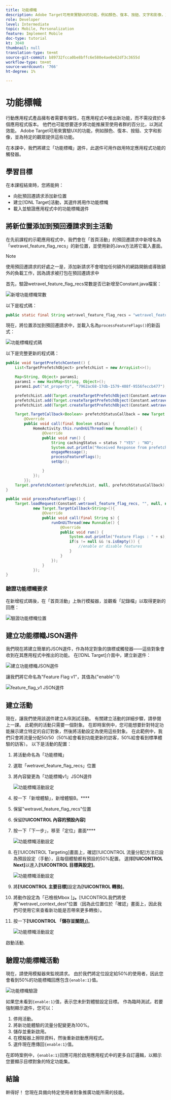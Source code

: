 ```yaml
---
title: 功能標幟
description: Adobe Target可用來實驗UX的功能，例如顏色、復本、按鈕、文字和影像，並為特定的觀眾提供這些功能。
role: Developer
level: Intermediate
topic: Mobile, Personalization
feature: Implement Mobile
doc-type: tutorial
kt: 3040
thumbnail: null
translation-type: tm+mt
source-git-commit: b89732fcca0be8bffc6e580e4ae0e62df3c3655d
workflow-type: tm+mt
source-wordcount: '766'
ht-degree: 1%

---
```



# 功能標幟

行動應用程式產品擁有者需要有彈性，在應用程式中推出新功能，而不需投資於多個應用程式版本。 他們也可能想要逐步將功能推展至使用者群的百分比，以測試效能。 Adobe Target可用來實驗UX的功能，例如顏色、復本、按鈕、文字和影像，並為特定的觀眾提供這些功能。

在本課中，我們將建立「功能標幟」選件，此選件可用作啟用特定應用程式功能的觸發器。

## 學習目標

在本課程結束時，您將能夠：

* 向批預回遷請求添加新位置
* 建立[!DNL Target]活動，其選件將用作功能標幟
* 載入並驗證應用程式中的功能標幟選件

## 將新位置添加到預回遷請求到主活動

在先前課程的示範應用程式中，我們會在「首頁活動」的預回遷請求中新增名為「wetravel_feature_flag_recs」的新位置，並使用新的Java方法將它載入畫面。

>[!NOTE]
>
>使用預回遷請求的好處之一是，添加新請求不會增加任何額外的網路開銷或導致額外的負載工作，因為請求被打包在預回遷請求中

首先，驗證wetravel_feature_flag_recs常數是否已新增至Constant.java檔案：

![新增功能標幟常數](assets/feature_flag_constant.jpg)

以下是程式碼：

```java
public static final String wetravel_feature_flag_recs = "wetravel_feature_flag_recs";
```

現在，將位置添加到預回遷請求中，並載入名為`processFeatureFlags()`的新函式：

![功能標幟程式碼](assets/feature_flag_code.jpg)

以下是完整更新的程式碼：

```java
public void targetPrefetchContent() {
    List<TargetPrefetchObject> prefetchList = new ArrayList<>();

    Map<String, Object> params1;
    params1 = new HashMap<String, Object>();
    params1.put("at_property", "7962ac68-17db-1579-408f-9556feccb477");

    prefetchList.add(Target.createTargetPrefetchObject(Constant.wetravel_engage_home, params1));
    prefetchList.add(Target.createTargetPrefetchObject(Constant.wetravel_engage_search, params1));
    prefetchList.add(Target.createTargetPrefetchObject(Constant.wetravel_feature_flag_recs, params1));

    Target.TargetCallback<Boolean> prefetchStatusCallback = new Target.TargetCallback<Boolean>() {
        @Override
        public void call(final Boolean status) {
            HomeActivity.this.runOnUiThread(new Runnable() {
                @Override
                public void run() {
                    String cachingStatus = status ? "YES" : "NO";
                    System.out.println("Received Response from prefetch : " + cachingStatus);
                    engageMessage();
                    processFeatureFlags();
                    setUp();

                }
            });
        }};
    Target.prefetchContent(prefetchList, null, prefetchStatusCallback);
}

public void processFeatureFlags() {
    Target.loadRequest(Constant.wetravel_feature_flag_recs, "", null, null, null,
            new Target.TargetCallback<String>(){
                @Override
                public void call(final String s) {
                    runOnUiThread(new Runnable() {
                        @Override
                        public void run() {
                            System.out.println("Feature Flags : " + s);
                            if(s != null && !s.isEmpty()) {
                                //enable or disable features
                            }
                        }
                    });
                }
            });
}
```

### 驗證功能標幟要求

在新增程式碼後，在「首頁活動」上執行模擬器，並觀看「記錄檔」以取得更新的回應：

![驗證功能標幟位置](assets/feature_flag_code_logcat.jpg)

## 建立功能標幟JSON選件

我們現在將建立簡單的JSON選件，作為特定對象的旗標或觸發器——這些對象會收到在其應用程式中推出的功能。 在[!DNL Target]介面中，建立新選件：

![建立功能標幟JSON選件](assets/feature_flag_json_offer.jpg)

讓我們將它命名為&quot;Feature Flag v1&quot;，其值為{&quot;enable&quot;:1}

![feature_flag_v1 JSON選件](assets/feature_flag_json_name.jpg)

## 建立活動

現在，讓我們使用該選件建立A/B測試活動。 有關建立活動的詳細步驟，請參閱上一課。 此範例的活動只需要一個對象。 在即時案例中，您可能想要針對特定功能展示建立特定的自訂對象，然後將活動設定為使用這些對象。 在此範例中，我們只會將流量分配50/50（50%給會看到功能更新的訪客，50%給會看到標準體驗的訪客）。 以下是活動的配置：

1. 將活動命名為「功能標幟」
1. 選取「wetravel_feature_flag_recs」位置
1. 將內容變更為「功能標幟v1」JSON選件

   ![功能標幟活動設定](assets/feature_flag_activity.jpg)

1. 按一下「新增體驗」，新增體驗B。****
1. 保留&quot;wetravel_feature_flag_recs&quot;位置
1. 保留&#x200B;**[!UICONTROL 內容的預設內容]**
1. 按一下「下一步」，移至「定位」畫面&#x200B;****

   ![功能標幟活動設定](assets/feature_flag_activity_2.jpg)

1. 在[!UICONTROL Targeting]畫面上，確認[!UICONTROL 流量分配]方法已設為預設設定（手動），且每個體驗都有預設的50%配置。 選擇&#x200B;**[!UICONTROL Next]**&#x200B;以進入&#x200B;**[!UICONTROL 目標與設定]**。

   ![功能標幟活動設定](assets/feature_flag_activity_3.jpg)

1. 將&#x200B;**[!UICONTROL 主要目標]**&#x200B;設定為&#x200B;**[!UICONTROL 轉換]**。
1. 將動作設定為「已檢視Mbox ]**」。**[!UICONTROL &#x200B;我們將使用&quot;wetravel_context_dest&quot;位置（因為此位置位於「確認」畫面上，因此我們可使用它來查看新功能是否帶來更多轉換）。
1. 按一下&#x200B;**[!UICONTROL 「儲存並關閉」]**。

   ![功能標幟活動設定](assets/feature_flag_activity_4.jpg)

啟動活動.

## 驗證功能標幟活動

現在，請使用模擬器來監視請求。 由於我們將定位設定給50%的使用者，因此您會看到50%的功能標幟回應包含`{enable:1}`值。

![功能標幟驗證](assets/feature_flag_validation.jpg)

如果您未看到`{enable:1}`值，表示您未針對體驗設定目標。 作為臨時測試，若要強制顯示選件，您可以：

1. 停用活動。
1. 將新功能體驗的流量分配變更為100%。
1. 儲存並重新啟用。
1. 在模擬器上擦除資料，然後重新啟動應用程式。
1. 選件現在應傳回`{enable:1}`值。

在即時案例中，`{enable:1}`回應可用於啟用應用程式中的更多自訂邏輯，以顯示您要顯示目標對象的特定功能集。

## 結論

幹得好！ 您現在具備向特定使用者對象推廣功能所需的技能。
